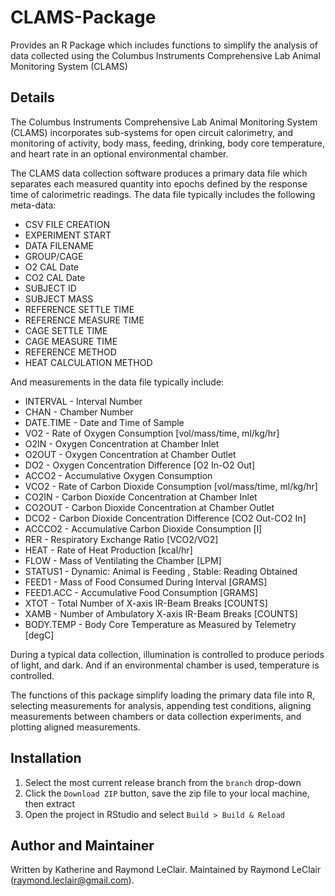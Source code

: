 CLAMS-Package
=============

Provides an R Package which includes functions to simplify the
analysis of data collected using the Columbus Instruments
Comprehensive Lab Animal Monitoring System (CLAMS)

Details
-------

The Columbus Instruments Comprehensive Lab Animal Monitoring System
(CLAMS) incorporates sub-systems for open circuit calorimetry, and
monitoring of activity, body mass, feeding, drinking, body core
temperature, and heart rate in an optional environmental chamber.

The CLAMS data collection software produces a primary data file which
separates each measured quantity into epochs defined by the response
time of calorimetric readings. The data file typically includes the
following meta-data:
* CSV FILE CREATION
* EXPERIMENT START
* DATA FILENAME
* GROUP/CAGE
* O2 CAL Date
* CO2 CAL Date
* SUBJECT ID
* SUBJECT MASS
* REFERENCE SETTLE TIME
* REFERENCE MEASURE TIME
* CAGE SETTLE TIME
* CAGE MEASURE TIME
* REFERENCE METHOD
* HEAT CALCULATION METHOD

And measurements in the data file typically include:
* INTERVAL - Interval Number
* CHAN - Chamber Number
* DATE.TIME - Date and Time of Sample
* VO2 - Rate of Oxygen Consumption [vol/mass/time, ml/kg/hr]
* O2IN - Oxygen Concentration at Chamber Inlet
* O2OUT - Oxygen Concentration at Chamber Outlet
* DO2 - Oxygen Concentration Difference [O2 In-O2 Out]
* ACCO2 - Accumulative Oxygen Consumption
* VCO2 - Rate of Carbon Dioxide Consumption [vol/mass/time, ml/kg/hr]
* CO2IN - Carbon Dioxide Concentration at Chamber Inlet
* CO2OUT - Carbon Dioxide Concentration at Chamber Outlet
* DCO2 - Carbon Dioxide Concentration Difference [CO2 Out-CO2 In]
* ACCCO2 - Accumulative Carbon Dioxide Consumption [l]
* RER - Respiratory Exchange Ratio [VCO2/VO2]
* HEAT - Rate of Heat Production [kcal/hr]
* FLOW - Mass of Ventilating the Chamber [LPM]
* STATUS1 - Dynamic: Animal is Feeding , Stable: Reading Obtained
* FEED1 - Mass of Food Consumed During Interval [GRAMS]
* FEED1.ACC - Accumulative Food Consumption [GRAMS]
* XTOT - Total Number of X-axis IR-Beam Breaks [COUNTS]
* XAMB - Number of Ambulatory X-axis IR-Beam Breaks [COUNTS]
* BODY.TEMP - Body Core Temperature as Measured by Telemetry [degC]

During a typical data collection, illumination is controlled to
produce periods of light, and dark. And if an environmental chamber is
used, temperature is controlled.
  
The functions of this package simplify loading the primary data file
into R, selecting measurements for analysis, appending test
conditions, aligning measurements between chambers or data collection
experiments, and plotting aligned measurements.

Installation
------------

1. Select the most current release branch from the `branch` drop-down
2. Click the `Download ZIP` button, save the zip file to your local
   machine, then extract
3. Open the project in RStudio and select `Build > Build & Reload`

Author and Maintainer
---------------------

Written by Katherine and Raymond LeClair. Maintained by Raymond LeClair
(raymond.leclair@gmail.com).
